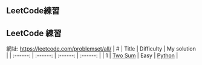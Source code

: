 ## LeetCode練習

## LeetCode 練習
網址: https://leetcode.com/problemset/all/
| # | Title | Difficulty | My solution |
| :------: | :------: | :------: | :------: |
| 1 | [Two Sum][#1] | Easy | [Python][sol#1] |


[#1]: <https://leetcode.com/problems/two-sum/>

[sol#1]: <https://github.com/Shih-Lun-Huang/learning-note/blob/master/LeetCode%E7%B7%B4%E7%BF%92/%231%20Two%20Sum.ipynb>